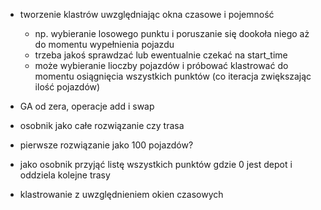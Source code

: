 - tworzenie klastrów uwzględniając okna czasowe i pojemność

  - np. wybieranie losowego punktu i poruszanie się dookoła niego aż do momentu wypełnienia pojazdu
  - trzeba jakoś sprawdzać lub ewentualnie czekać na start_time
  - może wybieranie lioczby pojazdów i próbować klastrować do momentu osiągnięcia wszystkich punktów (co iteracja zwiększając ilość pojazdów)

- GA od zera, operacje add i swap
- osobnik jako całe rozwiązanie czy trasa
- pierwsze rozwiązanie jako 100 pojazdów?

- jako osobnik przyjąć listę wszystkich punktów gdzie 0 jest depot i oddziela kolejne trasy

- klastrowanie z uwzględnieniem okien czasowych
